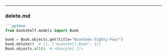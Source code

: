 
---

### **delete.md**
```markdown
```python
from bookshelf.models import Book

book = Book.objects.get(title="Nineteen Eighty-Four")
book.delete()  # (1, {'bookshelf.Book': 1})
Book.objects.all()  # <QuerySet []>
